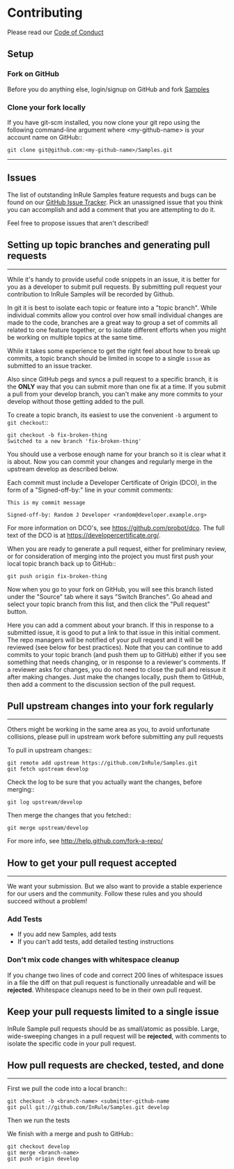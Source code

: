 # Contributing

Please read our [Code of Conduct](CODE_OF_CONDUCT.md)

## Setup

### Fork on GitHub


Before you do anything else, login/signup on GitHub and fork [Samples][project]

### Clone your fork locally

If you have git-scm installed, you now clone your git repo using the following command-line argument where \<my-github-name> is your account name on GitHub::

    git clone git@github.com:<my-github-name>/Samples.git
___

## Issues

The list of outstanding InRule Samples feature requests and bugs can be found on our [GitHub Issue Tracker][issues]. Pick an unassigned issue that you think you can accomplish and add a comment that you are attempting to do it.

Feel free to propose issues that aren't described!

## Setting up topic branches and generating pull requests
___

While it's handy to provide useful code snippets in an issue, it is better for
you as a developer to submit pull requests. By submitting pull request your
contribution to InRule Samples will be recorded by Github.

In git it is best to isolate each topic or feature into a "topic branch".  While
individual commits allow you control over how small individual changes are made
to the code, branches are a great way to group a set of commits all related to
one feature together, or to isolate different efforts when you might be working
on multiple topics at the same time.

While it takes some experience to get the right feel about how to break up
commits, a topic branch should be limited in scope to a single ``issue`` as
submitted to an issue tracker.

Also since GitHub pegs and syncs a pull request to a specific branch, it is the
**ONLY** way that you can submit more than one fix at a time.  If you submit
a pull from your develop branch, you can't make any more commits to your develop
without those getting added to the pull.

To create a topic branch, its easiest to use the convenient ``-b`` argument to ``git
checkout``::

    git checkout -b fix-broken-thing
    Switched to a new branch 'fix-broken-thing'

You should use a verbose enough name for your branch so it is clear what it is
about.  Now you can commit your changes and regularly merge in the upstream
develop as described below.

Each commit must include a Developer Certificate of Origin (DCO), in the form of 
a "Signed-off-by:" line in your commit comments:

    This is my commit message

    Signed-off-by: Random J Developer <random@developer.example.org>

For more information on DCO's, see https://github.com/probot/dco. 
The full text of the DCO is at https://developercertificate.org/.

When you are ready to generate a pull request, either for preliminary review,
or for consideration of merging into the project you must first push your local
topic branch back up to GitHub::

    git push origin fix-broken-thing

Now when you go to your fork on GitHub, you will see this branch listed under
the "Source" tab where it says "Switch Branches".  Go ahead and select your
topic branch from this list, and then click the "Pull request" button.

Here you can add a comment about your branch.  If this in response to
a submitted issue, it is good to put a link to that issue in this initial
comment.  The repo managers will be notified of your pull request and it will
be reviewed (see below for best practices).  Note that you can continue to add
commits to your topic branch (and push them up to GitHub) either if you see
something that needs changing, or in response to a reviewer's comments.  If
a reviewer asks for changes, you do not need to close the pull and reissue it
after making changes. Just make the changes locally, push them to GitHub, then
add a comment to the discussion section of the pull request.

## Pull upstream changes into your fork regularly
___

Others might be working in the same area as you, to avoid unfortunate collisions, please pull in upstream work before submitting any pull requests

To pull in upstream changes::

    git remote add upstream https://github.com/InRule/Samples.git
    git fetch upstream develop

Check the log to be sure that you actually want the changes, before merging::

    git log upstream/develop

Then merge the changes that you fetched::

    git merge upstream/develop

For more info, see http://help.github.com/fork-a-repo/

## How to get your pull request accepted

___

We want your submission. But we also want to provide a stable experience for our users and the community. Follow these rules and you should succeed without a problem!

### Add Tests

* If you add new Samples, add tests
* If you can't add tests, add detailed testing instructions

### Don't mix code changes with whitespace cleanup

If you change two lines of code and correct 200 lines of whitespace issues in a file the diff on that pull request is functionally unreadable and will be **rejected**. Whitespace cleanups need to be in their own pull request.

Keep your pull requests limited to a single issue
--------------------------------------------------

InRule Sample pull requests should be as small/atomic as possible. Large, wide-sweeping changes in a pull request will be **rejected**, with comments to isolate the specific code in your pull request.

## How pull requests are checked, tested, and done

___

First we pull the code into a local branch::

    git checkout -b <branch-name> <submitter-github-name
    git pull git://github.com/InRule/Samples.git develop

Then we run the tests


We finish with a merge and push to GitHub::

    git checkout develop
    git merge <branch-name>
    git push origin develop


[project]: https://github.com/InRule/Samples
[issues]: https://github.com/InRule/Samples/issues
